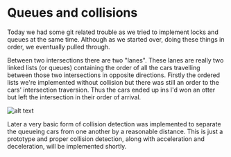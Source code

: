 # Queues and collisions

Today we had some git related trouble as we tried to implement locks and queues at the same time. Although as we started over, doing these things in order, we eventually pulled through. 

Between two intersections there are two "lanes". These lanes are really two linked lists (or queues) containing the order of all the cars travelling between those two intersections in opposite directions. Firstly the ordered lists we're implemented without collision but there was still an order to the cars' intersection traversion. Thus the cars ended up ins I'd won an otter but left the intersection in their order of arrival. 

![alt text](https://imgur.com/JbGn1DP.png)

Later a very basic form of collision detection was implemented to separate the queueing cars from one another by a reasonable distance. This is just a prototype and proper collision detection, along with acceleration and deceleration, will be implemented shortly. 

